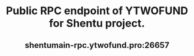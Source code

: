  <h1 align="center"> Public RPC endpoint of YTWOFUND for Shentu project.

 <h2 align="center"> shentumain-rpc.ytwofund.pro:26657
